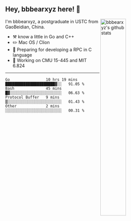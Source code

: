 ## Hey, bbbearxyz here! :wave:

<img align="right" alt="bbbearxyz's github stats" width="40%" src="https://github-readme-stats.vercel.app/api?username=bbbearxyz&show_icons=true">

I'm bbbearxyz, a postgraduate in USTC from GaoBeidian, China.

-   :hammer_and_pick:    know a little in Go and C++
-   :pencil2: Mac OS / Clion
-   :seedling: Preparing for developing a RPC in C language 
-   :thinking: Working on CMU 15-445 and MIT 6.824
---
<!--START_SECTION:waka-->

```text
Go                10 hrs 19 mins  ██████████████████████▓░░   91.05 %
Bash              45 mins         █▓░░░░░░░░░░░░░░░░░░░░░░░   06.63 %
Protocol Buffer   9 mins          ▒░░░░░░░░░░░░░░░░░░░░░░░░   01.43 %
Other             2 mins          ░░░░░░░░░░░░░░░░░░░░░░░░░   00.31 %
```

<!--END_SECTION:waka-->
